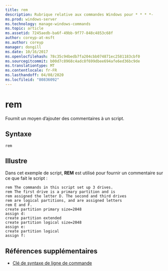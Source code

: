 ```yaml
---
title: rem
description: Rubrique relative aux commandes Windows pour * * * *-
ms.prod: windows-server
ms.technology: manage-windows-commands
ms.topic: article
ms.assetid: 7245aedb-ba6f-49bb-9f77-848c4853c68f
author: coreyp-at-msft
ms.author: coreyp
manager: dongill
ms.date: 10/16/2017
ms.openlocfilehash: 78c35c94bedb7fa204cbb074871ec2581183cbf0
ms.sourcegitcommit: b00d7c8968c4adc8f699dbee694afe6ed36bc9de
ms.translationtype: MT
ms.contentlocale: fr-FR
ms.lasthandoff: 04/08/2020
ms.locfileid: "80836092"
---
```

# <a name="rem"></a>rem



Fournit un moyen d’ajouter des commentaires à un script.

## <a name="syntax"></a>Syntaxe

```
rem
```

## <a name="examples"></a><a name=BKMK_examples></a>Illustre

Dans cet exemple de script, **REM** est utilisé pour fournir un commentaire sur ce que fait le script :
```
rem The commands in this script set up 3 drives.
rem The first drive is a primary partition and is
rem assigned the letter D. The second and third drives
rem are logical partitions, and are assigned letters
rem E and F.
create partition primary size=2048
assign d:
create partition extended
create partition logical size=2048
assign e:
create partition logical
assign f:
```

## <a name="additional-references"></a>Références supplémentaires

- [Clé de syntaxe de ligne de commande](command-line-syntax-key.md)

